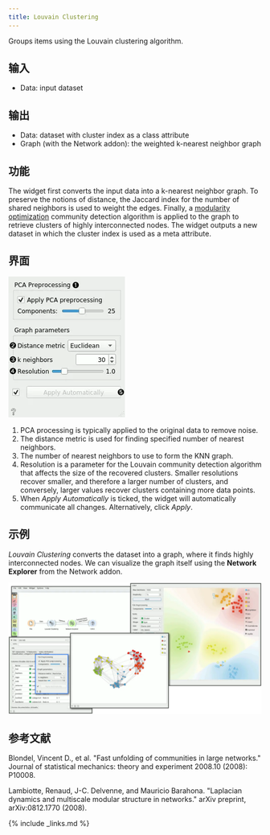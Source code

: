 ```yaml
---
title: Louvain Clustering
---
```


Groups items using the Louvain clustering algorithm.







## 输入

- Data: input dataset

## 输出

- Data: dataset with cluster index as a class attribute
- Graph (with the Network addon): the weighted k-nearest neighbor graph

## 功能
The widget first converts the input data into a k-nearest neighbor graph. To preserve the notions of distance, the Jaccard index for the number of shared neighbors is used to weight the edges. Finally, a [modularity optimization](https://en.wikipedia.org/wiki/Louvain_Modularity) community detection algorithm is applied to the graph to retrieve clusters of highly interconnected nodes. The widget outputs a new dataset in which the cluster index is used as a meta attribute.

## 界面
![](/assets/images/unsupervised/Louvain-stamped.png.webp)

1. PCA processing is typically applied to the original data to remove noise.
2. The distance metric is used for finding specified number of nearest neighbors.
3. The number of nearest neighbors to use to form the KNN graph.
4. Resolution is a parameter for the Louvain community detection algorithm that affects the size of the recovered clusters. Smaller resolutions recover smaller, and therefore a larger number of clusters, and conversely, larger values recover clusters containing more data points.
5. When *Apply Automatically* is ticked, the widget will automatically communicate all changes. Alternatively, click *Apply*.

## 示例

*Louvain Clustering* converts the dataset into a graph, where it finds highly interconnected nodes. We can visualize the graph itself using the **Network Explorer** from the Network addon.

![](/assets/images/unsupervised/Louvain-Example.png.webp)

## 参考文献

Blondel, Vincent D., et al. "Fast unfolding of communities in large networks." Journal of statistical mechanics: theory and experiment 2008.10 (2008): P10008.

Lambiotte, Renaud, J-C. Delvenne, and Mauricio Barahona. "Laplacian dynamics and multiscale modular structure in networks." arXiv preprint, arXiv:0812.1770 (2008).

{% include _links.md %}